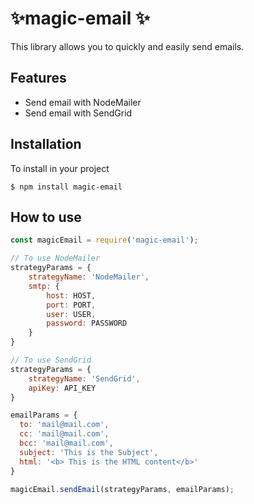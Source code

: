 # ✨magic-email ✨
This library allows you to quickly and easily send emails.
## Features
  * Send email with NodeMailer 
  * Send email with SendGrid
 
## Installation
To install in your project
```console
$ npm install magic-email
```
## How to use
```js
const magicEmail = require('magic-email');

// To use NodeMailer
strategyParams = {
	strategyName: 'NodeMailer',
	smtp: {
		host: HOST,
		port: PORT,
		user: USER,
		password: PASSWORD
	}
}

// To use SendGrid
strategyParams = {
	strategyName: 'SendGrid',
	apiKey: API_KEY
}

emailParams = {
  to: 'mail@mail.com',
  cc: 'mail@mail.com',
  bcc: 'mail@mail.com',
  subject: 'This is the Subject',
  html: '<b> This is the HTML content</b>'
}

magicEmail.sendEmail(strategyParams, emailParams);

```